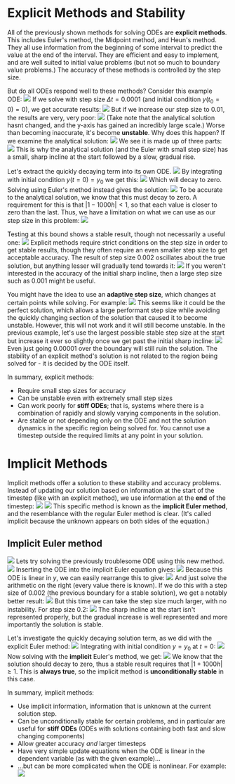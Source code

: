 # Explicit Methods and Stability
All of the previously shown methods for solving ODEs are **explicit methods**. This includes Euler's method, the Midpoint method, and Heun's method.
They all use information from the beginning of some interval to predict the value at the end of the interval. They are efficient and easy to implement, and are well suited to initial value problems (but not so much to boundary value problems.) The accuracy of these methods is controlled by the step size.

But do all ODEs respond well to these methods?
Consider this example ODE:
![](Pasted%20image%2020240321124450.png)
If we solve with step size $\Delta t=0.0001$ (and initial condition $y(t_0 = 0) = 0$), we get accurate results:
![](Pasted%20image%2020240321124528.png)
But if we increase our step size to 0.01, the results are very, very poor:
![](Pasted%20image%2020240321124742.png)
(Take note that the analytical solution hasnt changed, and the y-axis has gained an incredibly large scale.)
Worse than becoming inaccurate, it's become **unstable**.
Why does this happen? If we examine the analytical solution:
![](Pasted%20image%2020240321124944.png)
We see it is made up of three parts:
![](Pasted%20image%2020240321124956.png)
This is why the analytical solution (and the Euler with small step size) has a small, sharp incline at the start followed by a slow, gradual rise.

Let's extract the quickly decaying term into its own ODE.
![](Pasted%20image%2020240321130155.png)
By integrating with initial condition $y(t=0)=y_0$ we get this:
![](Pasted%20image%2020240321130314.png)
Which will decay to zero.
Solving using Euler's method instead gives the solution:
![](Pasted%20image%2020240321130553.png)
To be accurate to the analytical solution, we know that this must decay to zero. A requirement for this is that $|1 - 1000h| < 1$, so that each value is closer to zero than the last. Thus, we have a limitation on what we can use as our step size in this problem:
![](Pasted%20image%2020240321130837.png)

Testing at this bound shows a stable result, though not necessarily a useful one:
![](Pasted%20image%2020240321130950.png)
Explicit methods require strict conditions on the step size in order to get stable results, though they often require an even smaller step size to get acceptable accuracy.
The result of step size 0.002 oscillates about the true solution, but anything lesser will gradually tend towards it:
![](Pasted%20image%2020240321131218.png)
If you weren't interested in the accuracy of the initial sharp incline, then a large step size such as 0.001 might be useful.

You might have the idea to use an **adaptive step size**, which changes at certain points while solving. For example:
![](Pasted%20image%2020240321132258.png)
This seems like it could be the perfect solution, which allows a large performant step size while avoiding the quickly changing section of the solution that caused it to become unstable.
However, this will not work and it will still become unstable.
In the previous example, let's use the largest possible stable step size at the start but increase it ever so slightly once we get past the initial sharp incline:
![](Pasted%20image%2020240321132437.png)
Even just going 0.00001 over the boundary will still ruin the solution.
The stability of an explicit method's solution is not related to the region being solved for - it is decided by the ODE itself.

In summary, explicit methods:
- Require small step sizes for accuracy
- Can be unstable even with extremely small step sizes
- Can work poorly for **stiff ODEs**; that is, systems where there is a combination of rapidly and slowly varying components in the solution.
- Are stable or not depending only on the ODE and not the solution dynamics in the specific region being solved for. You cannot use a timestep outside the required limits at any point in your solution.

# Implicit Methods
Implicit methods offer a solution to these stability and accuracy problems.
Instead of updating our solution based on information at the start of the timestep (like with an explicit method), we use information at the **end** of the timestep:
![](Pasted%20image%2020240321133222.png)
![](Pasted%20image%2020240321133227.png)
This specific method is known as the **implicit Euler method**, and the resemblance with the regular Euler method is clear.
(It's called implicit because the unknown appears on both sides of the equation.)

## Implicit Euler method
![](Pasted%20image%2020240321133222.png)
Lets try solving the previously troublesome ODE using this new method.
![](Pasted%20image%2020240321133446.png)
Inserting the ODE into the implicit Euler equation gives:
![](Pasted%20image%2020240321133533.png)
Because this ODE is linear in $y$, we can easily rearrange this to give:
![](Pasted%20image%2020240321133642.png)
And just solve the arithmetic on the right (every value there is known).
If we do this with a step size of 0.002 (the previous boundary for a stable solution), we get a notably better result:
![](Pasted%20image%2020240321133819.png)
But this time we can take the step size much larger, with no instability. For step size 0.2:
![](Pasted%20image%2020240321133851.png)
The sharp incline at the start isn't represented properly, but the gradual increase is well represented and more importantly the solution is stable.

Let's investigate the quickly decaying solution term, as we did with the explicit Euler method:
![](Pasted%20image%2020240321134009.png)
Integrating with initial condition $y=y_0$ at $t=0$:
![](Pasted%20image%2020240321134028.png)
Now solving with the **implicit** Euler's method, we get:
![](Pasted%20image%2020240321134043.png)
We know that the solution should decay to zero, thus a stable result requires that $|1+1000h| \geq 1$. This is **always true**, so the implicit method is **unconditionally stable** in this case.

In summary, implicit methods:
- Use implicit information, information that is unknown at the current solution step.
- Can be unconditionally stable for certain problems, and in particular are useful for **stiff ODEs** (ODEs with solutions containing both fast and slow changing components)
- Allow greater accuracy *and* larger timesteps
- Have very simple update equations when the ODE is linear in the dependent variable (as with the given example)...
- ...but can be more complicated when the ODE is nonlinear. For example:
![](Pasted%20image%2020240321134417.png)
